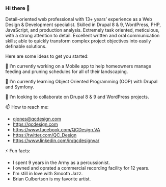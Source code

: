 ### Hi there 👋

<!--
**qjones3/qjones3** is a ✨ _special_ ✨ repository because its `README.md` (this file) appears on your GitHub profile.
-->

Detail-oriented web professional with 13+ years’ experience as a Web Design & Development specialist. Skilled in Drupal 8 & 9, WordPress, PHP, JavaScript, and production analysis. Extremely task oriented, meticulous, with a strong attention to detail. Excellent written and oral communication skills; able to quickly transform complex project objectives into easily definable solutions.

Here are some ideas to get you started:

🔭 I’m currently working on a Mobile app to help homeowners manage feeding and pruning schedules for all of their landscaping.

🌱 I’m currently learning Object Oriented Programming (OOP) with Drupal and Symfony.

👯 I’m looking to collaborate on Drupal 8 & 9 and WordPress projects.

<!--
- 🤔 I’m looking for help with ...
- 💬 Ask me about ... -->
📫 How to reach me:
 - qjones@qcdesign.com
 - https://qcdesign.com
 - https://www.facebook.com/QCDesign.VA
 - https://twitter.com/QC_Design
 - https://www.linkedin.com/in/qcdesignva/
 
⚡ Fun facts:

 - I spent 9 years in the Army as a percussionist.
 - I owned and oprated a commercial recording facility for 12 years.
 - I'm still in love with Smooth Jazz.
 - Brian Culbertson is my favorite artist.
